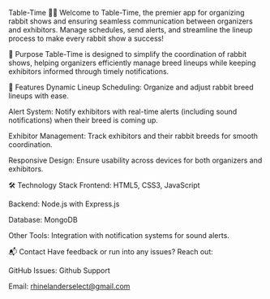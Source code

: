 Table-Time 🐇📣
Welcome to Table-Time, the premier app for organizing rabbit shows and ensuring seamless communication between organizers and exhibitors. Manage schedules, send alerts, and streamline the lineup process to make every rabbit show a success!

🌟 Purpose
Table-Time is designed to simplify the coordination of rabbit shows, helping organizers efficiently manage breed lineups while keeping exhibitors informed through timely notifications.

🔑 Features
Dynamic Lineup Scheduling: Organize and adjust rabbit breed lineups with ease.

Alert System: Notify exhibitors with real-time alerts (including sound notifications) when their breed is coming up.

Exhibitor Management: Track exhibitors and their rabbit breeds for smooth coordination.

Responsive Design: Ensure usability across devices for both organizers and exhibitors.

🛠️ Technology Stack
Frontend: HTML5, CSS3, JavaScript

Backend: Node.js with Express.js

Database: MongoDB

Other Tools: Integration with notification systems for sound alerts.

📬 Contact
Have feedback or run into any issues? Reach out:

GitHub Issues: Github Support

Email: rhinelanderselect@gmail.com
